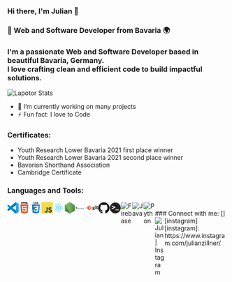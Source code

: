 ### Hi there, I'm Julian 👋

### 🚀 Web and Software Developer from Bavaria 🌍

 ### I'm a passionate Web and Software Developer based in beautiful Bavaria, Germany.<br> I love crafting clean and efficient code to build impactful solutions.

  <img src="https://github-readme-stats.vercel.app/api/top-langs/?username=julianzillner&hide_border=true&layout=compact&theme=chartreuse-dark" alt="Lapotor Stats" />
  
- 🔭 I’m currently working on many projects
- ⚡ Fun fact: I love to Code 

### Certificates:
- Youth Research Lower Bavaria 2021 first place winner
- Youth Research Lower Bavaria 2021 second place winner
- Bavarian Shorthand Association
- Cambridge Certificate

### Languages and Tools:
<img align="left" alt="Visual Studio Code" width="26px" src="https://raw.githubusercontent.com/github/explore/80688e429a7d4ef2fca1e82350fe8e3517d3494d/topics/visual-studio-code/visual-studio-code.png" />
<img align="left" alt="HTML5" width="26px" src="https://raw.githubusercontent.com/github/explore/80688e429a7d4ef2fca1e82350fe8e3517d3494d/topics/html/html.png" />
<img align="left" alt="CSS3" width="26px" src="https://raw.githubusercontent.com/github/explore/80688e429a7d4ef2fca1e82350fe8e3517d3494d/topics/css/css.png" />
<img align="left" alt="JavaScript" width="26px" src="https://raw.githubusercontent.com/github/explore/80688e429a7d4ef2fca1e82350fe8e3517d3494d/topics/javascript/javascript.png" />
<img align="left" alt="React" width="26px" src="https://raw.githubusercontent.com/github/explore/80688e429a7d4ef2fca1e82350fe8e3517d3494d/topics/react/react.png" />
<img align="left" alt="Node.js" width="26px" src="https://raw.githubusercontent.com/github/explore/80688e429a7d4ef2fca1e82350fe8e3517d3494d/topics/nodejs/nodejs.png" />
<img align="left" alt="MongoDB" width="26px" src="https://raw.githubusercontent.com/github/explore/80688e429a7d4ef2fca1e82350fe8e3517d3494d/topics/mongodb/mongodb.png" />
<img align="left" alt="Git" width="26px" src="https://raw.githubusercontent.com/github/explore/80688e429a7d4ef2fca1e82350fe8e3517d3494d/topics/git/git.png" />
<img align="left" alt="GitHub" width="26px" src="https://raw.githubusercontent.com/github/explore/78df643247d429f6cc873026c0622819ad797942/topics/github/github.png" />
<img align="left" alt="Terminal" width="26px" src="https://raw.githubusercontent.com/github/explore/80688e429a7d4ef2fca1e82350fe8e3517d3494d/topics/terminal/terminal.png" />
<img align="left" alt="Firebase" width="26px" src="https://miro.medium.com/max/300/1*R4c8lHBHuH5qyqOtZb3h-w.png" />
<img align="left" alt="Java" width="26px" src="https://sdtimes.com/wp-content/uploads/2018/03/jW4dnFtA_400x400.jpg" />
<img align="left" alt="Python" width="26px" src="https://cdn4.iconfinder.com/data/icons/logos-and-brands/512/267_Python_logo-512.png" />
<br />
### Connect with me:
[<img align="left" alt="Julian   | Instagram" width="22px" src="https://upload.wikimedia.org/wikipedia/commons/thumb/e/e7/Instagram_logo_2016.svg/2000px-Instagram_logo_2016.svg.png" />][instagram]
<br />
[instagram]: https://www.instagram.com/julianzillner/











